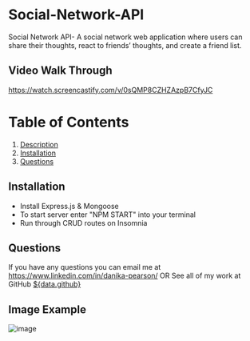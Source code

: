 # Social-Network-API
Social Network API- A social network web application where users can share their thoughts, react to friends’ thoughts, and create a friend list.

  ## Video Walk Through
https://watch.screencastify.com/v/0sQMP8CZHZAzpB7CfyJC

  # Table of Contents
  1. [Description](#project-description)
  3. [Installation](#installation)
  4. [Questions](#questions)

  ## Installation 
  * Install Express.js & Mongoose
  * To start server enter "NPM START" into your terminal
  * Run through CRUD routes on Insomnia
  
  ## Questions
  If you have any questions you can email me at https://www.linkedin.com/in/danika-pearson/
  OR
  See all of my work at GitHub [${data.github}](https://github.com/karmadog72)
  

  ## Image Example
  ![image](https://user-images.githubusercontent.com/89046934/151610590-48a3a2e5-14f2-4065-bc00-d775afc98457.png)
